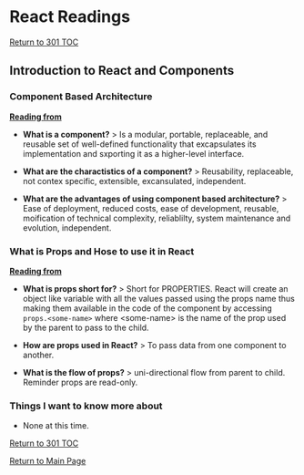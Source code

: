 # React Readings

[Return to 301 TOC](301TOC.md)

## Introduction to React and Components

### Component Based Architecture

**[Reading from](https://www.tutorialspoint.com/software_architecture_design/component_based_architecture.htm)**

- **What is a component?** > Is a modular, portable, replaceable, and reusable set of well-defined functionality that excapsulates its implementation and sxporting it as a higher-level interface.

- **What are the charactistics of a component?** > Reusability, replaceable, not contex specific, extensible, excansulated, independent.

- **What are the advantages of using component based architecture?** > Ease of deployment, reduced costs, ease of development, reusable, moification of technical complexity, reliablilty, system maintenance and evolution, independent.

### What is Props and Hose to use it in React

**[Reading from](https://itnext.io/what-is-props-and-how-to-use-it-in-react-da307f500da0#:~:text=%E2%80%9CProps%E2%80%9D%20is%20a%20special%20keyword,way%20from%20parent%20to%20child)**

- **What is props short for?** > Short for PROPERTIES. React will create an object like variable with all the values passed using the props name thus making them available in the code of the component by accessing `props.<some-name>` where \<some-name> is the name of the prop used by the parent to pass to the child.

- **How are props used in React?** > To pass data from one component to another.

- **What is the flow of props?** > uni-directional flow from parent to child. Reminder props are read-only.

### Things I want to know more about

- None at this time.

[Return to 301 TOC](301TOC.md)

[Return to Main Page](../README.md)
